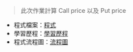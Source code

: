 >此次作業計算 Call price 以及 Put price <br>

- 程式檔案：[程式](https://github.com/KatherineChu/Financial-Engineering/blob/master/HW3/hw3.ipynb) <br>
- 學習歷程：[學習歷程](https://github.com/KatherineChu/Financial-Engineering/blob/master/HW3/%E5%AD%B8%E7%BF%92%E6%AD%B7%E7%A8%8B.pdf) <br>
- 程式流程圖：[流程圖](https://github.com/KatherineChu/Financial-Engineering/blob/master/HW3/%E6%B5%81%E7%A8%8B%E5%9C%96.pdf)
